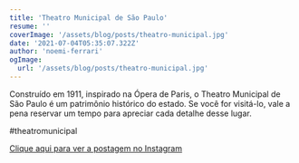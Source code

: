 ```yaml
---
title: 'Theatro Municipal de São Paulo'
resume: ''
coverImage: '/assets/blog/posts/theatro-municipal.jpg'
date: '2021-07-04T05:35:07.322Z'
author: 'noemi-ferrari'
ogImage:
  url: '/assets/blog/posts/theatro-municipal.jpg'
---
```


Construído em 1911, inspirado na Ópera de Paris, o Theatro Municipal de São Paulo é um patrimônio histórico do estado.
Se você for visitá-lo, vale a pena reservar um tempo para apreciar cada detalhe desse lugar.

#theatromunicipal

[Clique aqui para ver a postagem no Instagram](https://www.instagram.com/p/CQ6f3GdLHEi/)
